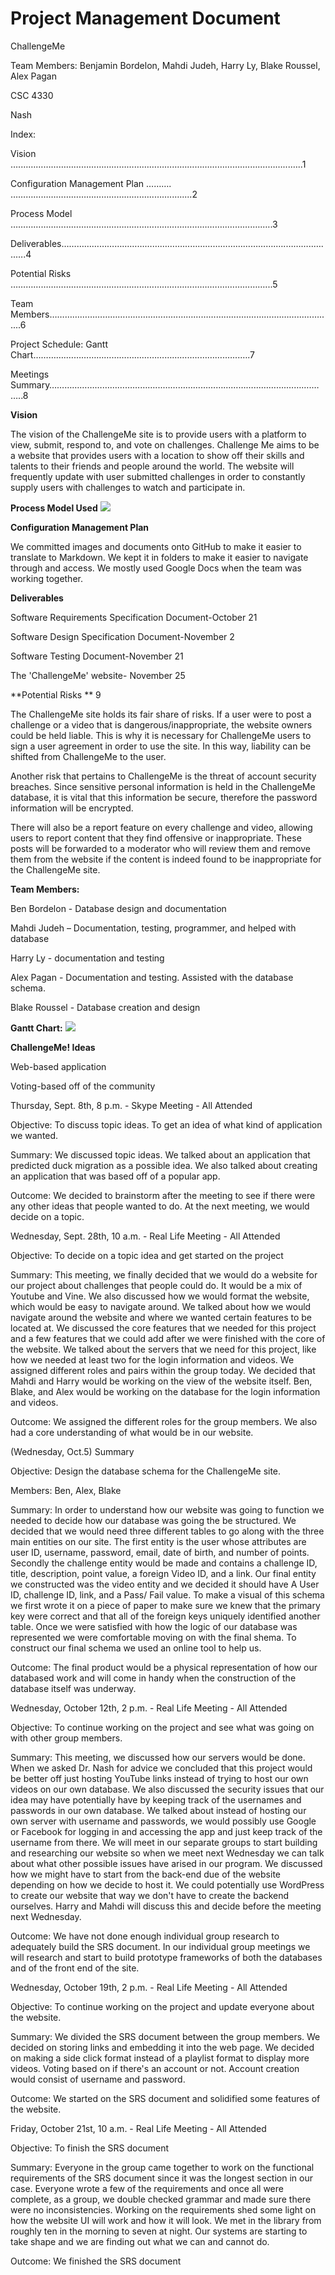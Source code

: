 # Project Management Document

ChallengeMe

  Team Members: Benjamin Bordelon, Mahdi      Judeh, Harry Ly, Blake Roussel, Alex Pagan

CSC 4330

Nash

Index:

Vision ….……………………………………………………………………………….….………...…..1

Configuration Management Plan ………. …………………………………………….…..…….….....2

Process Model …………………………………………………………………………..……….….….3

Deliverables…………………………………………...…...……………………….….………..…...….4

Potential Risks …………………………………………………………………….….………………...5

Team Members…………………………………………………………………….……….………...……......6

Project Schedule: Gantt Chart………….………………………………………….….……….…...….7

Meetings Summary……………………………………...………………………………...……….……….……..8

























**Vision**

The vision of the ChallengeMe site is to provide users with a platform to view, submit, respond to, and vote on challenges. Challenge Me aims to be a website that provides users with a location to show off their skills and talents to their friends and people around the world. The website will frequently update with user submitted challenges in order to constantly supply users with challenges to watch and participate in.

**Process Model Used**
<img src="../images/processmodel.png">
 
**Configuration Management Plan**

We committed images and documents onto GitHub to make it easier to translate to Markdown. We kept it in folders to make it easier to navigate through and access. We mostly used Google Docs when the team was working together.



**Deliverables**

Software Requirements Specification Document-October 21

Software Design Specification Document-November 2

Software Testing Document-November 21

The &#39;ChallengeMe&#39; website- November 25

**Potential Risks **                          9

The ChallengeMe site holds its fair share of risks. If a user were to post a challenge or a video that is dangerous/inappropriate, the website owners could be held liable. This is why it is necessary for ChallengeMe users to sign a user agreement in order to use the site. In this way, liability can be shifted from ChallengeMe to the user.

 Another risk that pertains to ChallengeMe is the threat of account security breaches. Since sensitive personal information is held in the ChallengeMe database, it is vital that this information be secure, therefore the password information will be encrypted.

 There will also be a report feature on every challenge and video, allowing users to report content that they find offensive or inappropriate. These posts will be forwarded to a moderator who will review them and remove them from the website if the content is indeed found to be inappropriate for the ChallengeMe site.

**Team Members:**

Ben Bordelon - Database design and documentation

Mahdi Judeh – Documentation, testing, programmer, and helped with database

Harry Ly - documentation and testing

Alex Pagan - Documentation and testing. Assisted with the database schema.

Blake Roussel - Database creation and design



















**Gantt Chart:**
<img src="../images/gnattChart.png">

**ChallengeMe! Ideas**

Web-based application

Voting-based off of the community

Thursday, Sept. 8th, 8 p.m. - Skype Meeting - All Attended

Objective: To discuss topic ideas. To get an idea of what kind of application we wanted.

Summary: We discussed topic ideas. We talked about an application that predicted duck migration as a possible idea. We also talked about creating an application that was based off of a popular app.

Outcome: We decided to brainstorm after the meeting to see if there were any other ideas that people wanted to do. At the next meeting, we would decide on a topic.

Wednesday, Sept. 28th, 10 a.m. - Real Life Meeting - All Attended

Objective: To decide on a topic idea and get started on the project

Summary: This meeting, we finally decided that we would do a website for our project about challenges that people could do. It would be a mix of Youtube and Vine. We also discussed how we would format the website, which would be easy to navigate around. We talked about how we would navigate around the website and where we wanted certain features to be located at. We discussed the core features that we needed for this project and a few features that we could add after we were finished with the core of the website. We talked about the servers that we need for this project, like how we needed at least two for the login information and videos. We assigned different roles and pairs within the group today. We decided that Mahdi and Harry would be working on the view of the website itself. Ben, Blake, and Alex would be working on the database for the login information and videos.

Outcome: We assigned the different roles for the group members. We also had a core understanding of what would be in our website.

(Wednesday, Oct.5) Summary

Objective:  Design the database schema for the ChallengeMe site.

Members: Ben, Alex, Blake

Summary: In order to understand how our website was going to function we needed to decide how our database was going the be structured. We decided that we would need three different tables to go along with the three main entities on our site. The first entity is the user whose attributes are user ID, username, password, email, date of birth, and number of points. Secondly the challenge entity would be made and contains a challenge ID, title, description, point value, a foreign Video ID, and a link. Our final entity we constructed was the video entity and we decided it should have A User ID, challenge ID, link, and a Pass/ Fail value. To make a visual of this schema we first wrote it on a piece of paper to make sure we knew that the primary key were correct and that all of the foreign keys uniquely identified another table. Once we were satisfied with how the logic of our database was represented we were comfortable moving on with the final shema. To construct our final schema we used an online tool to help us.

Outcome: The final product would be a physical representation of how our databased work and will come in handy when the construction of the database itself was underway.

Wednesday, October 12th, 2 p.m. - Real Life Meeting - All Attended

Objective: To continue working on the project and see what was going on with other group members.

Summary: This meeting, we discussed how our servers would be done. When we asked Dr. Nash for advice we concluded that this project would be better off just hosting YouTube links instead of trying to host our own videos on our own database. We also discussed the security issues that our idea may have potentially have by keeping track of the usernames and passwords in our own database. We talked about instead of hosting our own server with username and passwords, we would possibly use Google or Facebook for logging in and accessing the app and just keep track of the username from there. We will meet in our separate groups to start building and researching our website so when we meet next Wednesday we can talk about what other possible issues have arised in our program. We discussed how we might have to start from the back-end due of the website depending on how we decide to host it. We could potentially use WordPress to create our website that way we don&#39;t have to create the backend ourselves. Harry and Mahdi will discuss this and decide before the meeting next Wednesday.

Outcome: We have not done enough individual group research to adequately build the SRS document. In our individual group meetings we will research and start to build prototype frameworks of both the databases and of the front end of the site.

Wednesday, October 19th, 2 p.m. - Real Life Meeting - All Attended

Objective: To continue working on the project and update everyone about the website.

Summary: We divided the SRS document between the group members. We decided on storing links and embedding it into the web page. We decided on making a side click format instead of a playlist format to display more videos. Voting based on if there&#39;s an account or not. Account creation would consist of username and password.

Outcome: We started on the SRS document and solidified some features of the website.

Friday, October 21st, 10 a.m. - Real Life Meeting - All Attended

Objective: To finish the SRS document

Summary: Everyone in the group came together to work on the functional requirements of the SRS document since it was the longest section in our case. Everyone wrote a few of the requirements and once all were complete, as a group, we double checked grammar and made sure there were no inconsistencies. Working on the requirements shed some light on how the website UI will work and how it will look. We met in the library from roughly ten in the morning to seven at night. Our systems are starting to take shape and we are finding out what we can and cannot do.

Outcome: We finished the SRS document
